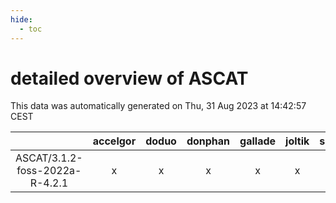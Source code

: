 ```yaml
---
hide:
  - toc
---
```


detailed overview of ASCAT
==========================


This data was automatically generated on Thu, 31 Aug 2023 at 14:42:57 CEST  

| |accelgor|doduo|donphan|gallade|joltik|skitty|swalot|victini|
| :---: | :---: | :---: | :---: | :---: | :---: | :---: | :---: | :---: |
|ASCAT/3.1.2-foss-2022a-R-4.2.1|x|x|x|x|x|x|x|x|
